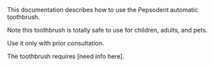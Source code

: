 This documentation describes how to use the Pepsodent automatic toothbrush.

Note this toothbrush is totally safe to use for children, adults, and pets.

Use it only with prior consultation.

The toothbrush requires [need info here].